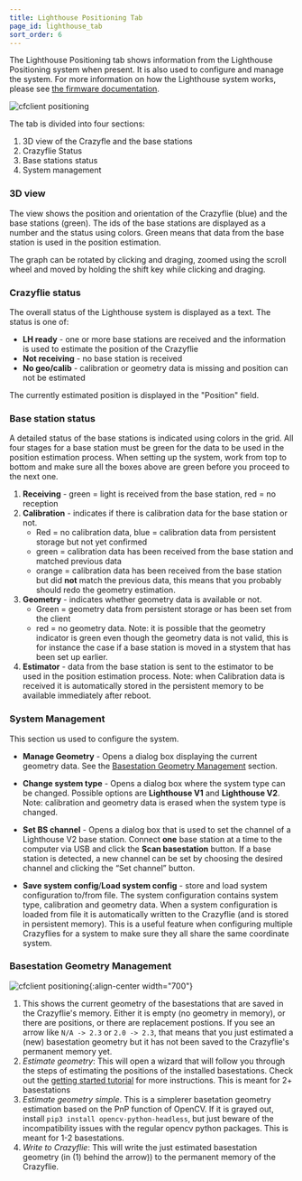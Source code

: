 ```yaml
---
title: Lighthouse Positioning Tab
page_id: lighthouse_tab
sort_order: 6
---
```


The Lighthouse Positioning tab shows information from the Lighthouse Positioning
system when present. It is also used to configure and manage the system.
For more information on how the Lighthouse system works, please see
[the firmware documentation](https://www.bitcraze.io/documentation/repository/crazyflie-firmware/master/functional-areas/lighthouse/).

![cfclient positioning](/docs/images/cfclient_lh_main.png)

The tab is divided into four sections:
1.  3D view of the Crazyfle and the base stations
2.  Crazyflie Status
3.  Base stations status
4.  System management

### 3D view
The view shows the position and orientation of the Crazyflie (blue) and the
base stations (green). The ids of the base stations are displayed as a number and
the status using colors. Green means that data from the base station is used
in the position estimation.

The graph can be rotated by clicking and draging, zoomed using the scroll wheel
and moved by holding the shift key while clicking and draging.

### Crazyflie status
The overall status of the Lighthouse system is displayed as a text. The status is one of:
*  **LH ready** - one or more base stations are received and the information is used to estimate the position of the Crazyflie
*  **Not receiving** - no base station is received
*  **No geo/calib** - calibration or geometry data is missing and position can not be estimated

The currently estimated position is displayed in the "Position" field.

### Base station status
A detailed status of the base stations is indicated using colors in the grid. All
four stages for a base station must be green for the data to be used in the position
estimation process. When setting up the system, work from top to bottom and make sure all the boxes above are green
before you proceed to the next one.

1.  **Receiving** - green = light is received from the base station, red = no reception
2.  **Calibration** - indicates if there is calibration data for the base station or not.
    * Red = no calibration data, blue = calibration data from persistent storage but not yet confirmed
    * green = calibration data has been received from the base station and matched previous data
    * orange = calibration data has been received from the base station but did **not** match the previous data, this means that you probably should redo the geometry estimation.
3. **Geometry** - indicates whether geometry data is available or not.
    * Green = geometry data from persistent storage or has been set from the client
    * red = no geometry data.
    Note: it is possible that the geometry indicator is green even though the geometry data is not valid, this is for instance the case if a base station is moved in a stystem that has been set up earlier.
4.  **Estimator** - data from the base station is sent to the estimator to be used in the position estimation process.
    Note: when Calibration data is received it is automatically stored in the persistent memory to be available immediately after reboot.

### System Management
This section us used to configure the system.

* **Manage Geometry** - Opens a dialog box displaying the current geometry data. See the [Basestation Geometry Management](#basestation-geometry-management) section.

* **Change system type** - Opens a dialog box where the system type can be changed.
    Possible options are **Lighthouse V1** and **Lighthouse V2**.
    Note: calibration and geometry data is erased when the system type is changed.

* **Set BS channel** - Opens a dialog box that is used to set the channel of a Lighthouse V2
    base station. Connect **one** base station at a time to the computer via USB and click
    the **Scan basestation** button. If a base station is detected, a new channel
    can be set by choosing the desired channel and clicking the “Set channel” button.

* **Save system config**/**Load system config** - store and load system configuration
    to/from file. The system configuration contains system type, calibration and
    geometry data. When a system configuration is loaded from file it is automatically
    written to the Crazyflie (and is stored in persistent memory). This is a
    useful feature when configuring multiple Crazyflies for a system to make sure
    they all share the same coordinate system.

### Basestation Geometry Management

![cfclient positioning](/docs/images/base_station_geo_dialog.png){:align-center width="700"}

1. This shows the current geometry of the basestations that are saved in the Crazyflie's memory. Either it is empty (no geometry in memory), or there are positions, or there are replacement postions. If you see an arrow like `N/A -> 2.3` or `2.0 -> 2.3`, that means that you just estimated a (new) basestation geometry but it has not been saved to the Crazyflie's permanent memory yet.
2. *Estimate geometry*: This will open a wizard that will follow you through the steps of estimating the positions of the installed basestations. Check out the [getting started tutorial](https://www.bitcraze.io/documentation/tutorials/getting-started-with-lighthouse/) for more instructions. This is meant for 2+ basestations
3. *Estimate geometry simple*. This is a simplerer basetation geometry estimation based on the PnP function of OpenCV. If it is grayed out, install `pip3 install opencv-python-headless`, but just beware of the incompatibility issues with the regular opencv python packages. This is meant for 1-2 basestations.
4. *Write to Crazyflie*: This will write the just estimated basestation geometry (in (1) behind the arrow)) to the permanent memory of the Crazyflie.
